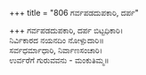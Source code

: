 +++
title = "806 ಗರ್ವಪಡದುಪಕಾರಿ, ದರ್ಪ"

+++
ಗರ್ವಪಡದುಪಕಾರಿ, ದರ್ಪ ಬಿಟ್ಟಧಿಕಾರಿ।  
ನಿರ್ವಿಕಾರದ ನಯನದಿಂ ನೋಳ್ಪುದಾರಿ॥  
ಸರ್ವಧರ್ಮಾಧಾರಿ, ನಿರ್ವಾಣಸಂಚಾರಿ।  
ಉರ್ವರೆಗೆ ಗುರುವವನು - ಮಂಕುತಿಮ್ಮ॥  
